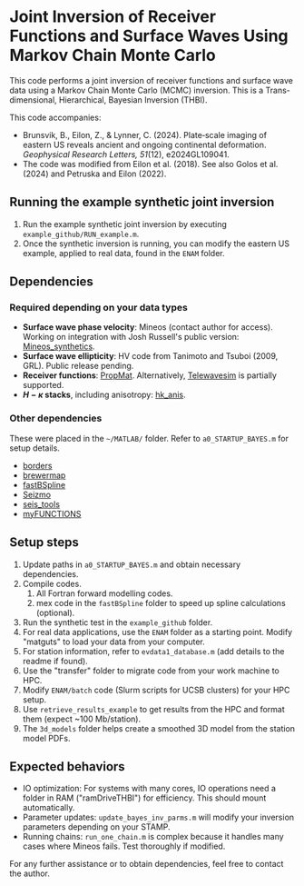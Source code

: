 # Joint Inversion of Receiver Functions and Surface Waves Using Markov Chain Monte Carlo

This code performs a joint inversion of receiver functions and surface wave data using a Markov Chain Monte Carlo (MCMC) inversion. This is a Trans-dimensional, Hierarchical, Bayesian Inversion (THBI). 

This code accompanies:
- Brunsvik, B., Eilon, Z., & Lynner, C. (2024). Plate‐scale imaging of eastern US reveals ancient and ongoing continental deformation. *Geophysical Research Letters, 51*(12), e2024GL109041.
- The code was modified from Eilon et al. (2018). See also Golos et al. (2024) and Petruska and Eilon (2022).

## Running the example synthetic joint inversion

1. Run the example synthetic joint inversion by executing `example_github/RUN_example.m`.
2. Once the synthetic inversion is running, you can modify the eastern US example, applied to real data, found in the `ENAM` folder.

## Dependencies

### Required depending on your data types

- **Surface wave phase velocity**: Mineos (contact author for access). Working on integration with Josh Russell's public version: [Mineos_synthetics](https://github.com/jbrussell/MINEOS_synthetics).
- **Surface wave ellipticity**: HV code from Tanimoto and Tsuboi (2009, GRL). Public release pending.
- **Receiver functions**: [PropMat](https://github.com/brennanbrunsvik/PropMat). Alternatively, [Telewavesim](https://github.com/paudetseis/Telewavesim) is partially supported.
- **$H-\kappa$ stacks**, including anisotropy: [hk_anis](https://github.com/brennanbrunsvik/hk_anis).

### Other dependencies

These were placed in the `~/MATLAB/` folder. Refer to `a0_STARTUP_BAYES.m` for setup details.

- [borders](https://www.mathworks.com/matlabcentral/fileexchange/50390-borders)
- [brewermap](https://github.com/DrosteEffect/BrewerMap)
- [fastBSpline](https://www.mathworks.com/matlabcentral/fileexchange/32509-fast-b-spline-class)
- [Seizmo](https://github.com/g2e/seizmo) 
- [seis_tools](https://github.com/eilonzach/seis_tools) 
- [myFUNCTIONS](https://github.com/eilonzach/myFUNCTIONS) 

## Setup steps

1. Update paths in `a0_STARTUP_BAYES.m` and obtain necessary dependencies.
1. Compile codes. 
    1. All Fortran forward modelling codes. 
    1. mex code in the `fastBSpline` folder to speed up spline calculations (optional).
1. Run the synthetic test in the `example_github` folder.
1. For real data applications, use the `ENAM` folder as a starting point. Modify "matguts" to load your data from your computer. 
1. For station information, refer to `evdata1_database.m` (add details to the readme if found).
1. Use the "transfer" folder to migrate code from your work machine to HPC. 
1. Modify `ENAM/batch` code (Slurm scripts for UCSB clusters) for your HPC setup.
1. Use `retrieve_results_example` to get results from the HPC and format them (expect ~100 Mb/station).
1. The `3d_models` folder helps create a smoothed 3D model from the station model PDFs.

## Expected behaviors

- IO optimization: For systems with many cores, IO operations need a folder in RAM ("ramDriveTHBI") for efficiency. This should mount automatically.  
- Parameter updates: `update_bayes_inv_parms.m` will modify your inversion parameters depending on your STAMP. 
- Running chains: `run_one_chain.m` is complex because it handles many cases where Mineos fails. Test thoroughly if modified.

For any further assistance or to obtain dependencies, feel free to contact the author.